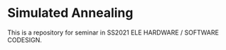 # Simulated Annealing

This is a repository for seminar in SS2021 ELE HARDWARE / SOFTWARE CODESIGN.
